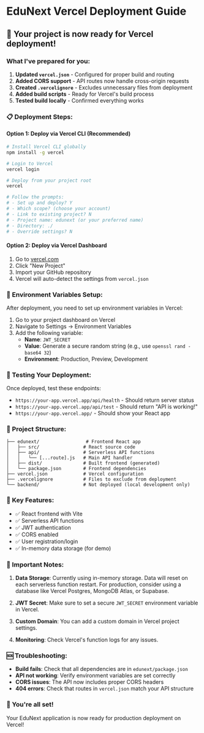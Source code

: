 # EduNext Vercel Deployment Guide

## 🚀 Your project is now ready for Vercel deployment!

### What I've prepared for you:

1. **Updated `vercel.json`** - Configured for proper build and routing
2. **Added CORS support** - API routes now handle cross-origin requests
3. **Created `.vercelignore`** - Excludes unnecessary files from deployment
4. **Added build scripts** - Ready for Vercel's build process
5. **Tested build locally** - Confirmed everything works

### 📋 Deployment Steps:

#### Option 1: Deploy via Vercel CLI (Recommended)
```bash
# Install Vercel CLI globally
npm install -g vercel

# Login to Vercel
vercel login

# Deploy from your project root
vercel

# Follow the prompts:
# - Set up and deploy? Y
# - Which scope? (choose your account)
# - Link to existing project? N
# - Project name: edunext (or your preferred name)
# - Directory: ./
# - Override settings? N
```

#### Option 2: Deploy via Vercel Dashboard
1. Go to [vercel.com](https://vercel.com)
2. Click "New Project"
3. Import your GitHub repository
4. Vercel will auto-detect the settings from `vercel.json`

### 🔐 Environment Variables Setup:

After deployment, you need to set up environment variables in Vercel:

1. Go to your project dashboard on Vercel
2. Navigate to Settings → Environment Variables
3. Add the following variable:
   - **Name**: `JWT_SECRET`
   - **Value**: Generate a secure random string (e.g., use `openssl rand -base64 32`)
   - **Environment**: Production, Preview, Development

### 🧪 Testing Your Deployment:

Once deployed, test these endpoints:
- `https://your-app.vercel.app/api/health` - Should return server status
- `https://your-app.vercel.app/api/test` - Should return "API is working!"
- `https://your-app.vercel.app/` - Should show your React app

### 📁 Project Structure:
```
├── edunext/                 # Frontend React app
│   ├── src/                # React source code
│   ├── api/                # Serverless API functions
│   │   └── [...route].js   # Main API handler
│   ├── dist/               # Built frontend (generated)
│   └── package.json        # Frontend dependencies
├── vercel.json             # Vercel configuration
├── .vercelignore           # Files to exclude from deployment
└── backend/                # Not deployed (local development only)
```

### 🔧 Key Features:
- ✅ React frontend with Vite
- ✅ Serverless API functions
- ✅ JWT authentication
- ✅ CORS enabled
- ✅ User registration/login
- ✅ In-memory data storage (for demo)

### 🚨 Important Notes:

1. **Data Storage**: Currently using in-memory storage. Data will reset on each serverless function restart. For production, consider using a database like Vercel Postgres, MongoDB Atlas, or Supabase.

2. **JWT Secret**: Make sure to set a secure `JWT_SECRET` environment variable in Vercel.

3. **Custom Domain**: You can add a custom domain in Vercel project settings.

4. **Monitoring**: Check Vercel's function logs for any issues.

### 🆘 Troubleshooting:

- **Build fails**: Check that all dependencies are in `edunext/package.json`
- **API not working**: Verify environment variables are set correctly
- **CORS issues**: The API now includes proper CORS headers
- **404 errors**: Check that routes in `vercel.json` match your API structure

### 🎉 You're all set!

Your EduNext application is now ready for production deployment on Vercel!
